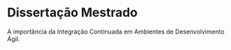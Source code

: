# Dissertação Mestrado
A importância da Integração Continuada em Ambientes de Desenvolvimento Ágil.
